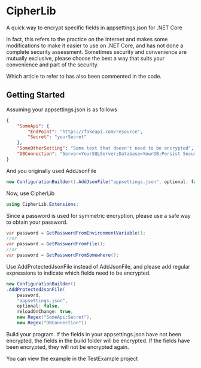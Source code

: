 # CipherLib
A quick way to encrypt specific fields in appsettings.json for .NET Core

In fact, this refers to the practice on the Internet and makes some modifications to make it easier to use on .NET Core, and has not done a complete security assessment. Sometimes security and convenience are mutually exclusive, please choose the best a way that suits your convenience and part of the security.

Which article to refer to has also been commented in the code.

 ## Getting Started

Assuming your appsettings.json is as follows
```json
{
    "SomeApi": {
        "EndPoint": "https://fakeapi.com/resource",
        "Secret": "yourSecret"
    },
    "SomeOtherSetting": "Some text that doesn't need to be encrypted",
    "DBConnection": "Server=YourSQLServer;Database=YourDB;Persist Security Info=True;User ID=YourUser;Password=YourPassword;"
}
```
And you originally used AddJsonFile
```C#
new ConfigurationBuilder().AddJsonFile("appsettings.json", optional: false, reloadOnChange: true);
```
Now, use CipherLib
```C#
using CipherLib.Extensions;
```
Since a password is used for symmetric encryption, please use a safe way to obtain your password.
```C#
var password = GetPasswordFromEnvironmentVariable();
//or
var password = GetPasswordFromFile();
//or
var password = GetPasswordFromSomewhere();
```
Use AddProtectedJsonFile instead of AddJsonFile, and please add regular expressions to indicate which fields need to be encrypted.
```C#
new ConfigurationBuilder()
.AddProtectedJsonFile(
    password,
    "appsettings.json", 
    optional: false,
    reloadOnChange: true, 
    new Regex("SomeApi:Secret"), 
    new Regex("DBConnection"))
```
Build your program. If the fields in your appsettings.json have not been encrypted, the fields in the build folder will be encrypted. If the fields have been encrypted, they will not be encrypted again.

You can view the example in the TestExample project